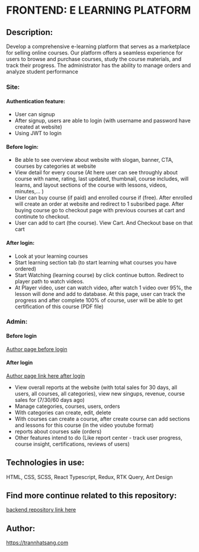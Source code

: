 # FRONTEND: E LEARNING PLATFORM

## Description: 
Develop a comprehensive e-learning platform that
serves as a marketplace for selling online courses. Our platform
offers a seamless experience for users to browse and purchase
courses, study the course materials, and track their progress. The
administrator has the ability to manage orders and analyze
student performance
### Site:

#### Authentication feature: 
+ User can signup
+ After signup, users are able to login (with username and password have created at website)
+ Using JWT to login
#### Before login:
- Be able to see overview about website with slogan, banner, CTA, courses by categories at website
- View detail for every course (At here user can see throughly about course with name, rating, last updated, thumbnail, course includes, will learns, and layout sections of the course with lessons, videos, minutes,... )
- User can buy course (if paid) and enrolled course if (free). After enrolled will create an order at website and redirect to 1 subsribed page. After buying course go to checkout page with previous courses at cart and continute to checkout.
- User can add to cart (the course). View Cart. And Checkout base on that cart

#### After login:
- Look at your learning courses
- Start learning section tab (to start learning what courses you have ordered)
- Start Watching (learning course) by click continue button. Redirect to player path to watch videos. 
- At Player video, user can watch video, after watch 1 video over 95%, the lesson will done and add to database. At this page, user can track the progress and after complete 100% of course, user will be able to get certification of this course (PDF file)
### Admin: 

#### Before login
[Author page before login](https://master--wetech-e-learning.netlify.app/author-login)

#### After login
[Author page link here after login](https://master--wetech-e-learning.netlify.app/author/dashboard)
- View overall reports at the website (with total sales for 30 days, all users, all courses, all categories), view new singups, revenue, course sales for (7/30/60 days ago)
- Manage categories, courses, users, orders
- With categories can create, edit, delete
- With courses can create a course, after create course can add sections and lessons for this course (in the video youtube format)
- reports about courses sale (orders)
- Other features intend to do (Like report center - track user progress, course insight, certifications, reviews of users)
## Technologies in use:
HTML, CSS, SCSS, React Typescript, Redux, RTK Query, Ant Design

## Find more continue related to this repository:
[backend repository link here](https://github.com/sangtrandev00/backend-course-prj)

## Author:

https://trannhatsang.com